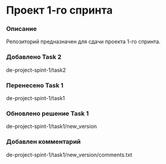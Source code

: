 # Проект 1-го спринта

### Описание
Репозиторий предназначен для сдачи проекта 1-го спринта.

### Добавлено Task 2

de-project-spint-1/task2

### Перенесено Task 1

de-project-spint-1/task1

### Обновлено решение Task 1

de-project-spint-1/task1/new_version

### Добавлен комментарий

de-project-spint-1/task1/new_version/comments.txt
